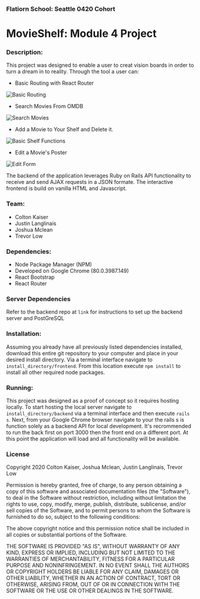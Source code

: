 ### Flatiorn School: Seattle 0420 Cohort
# MovieShelf: Module 4 Project

### Description: 
This project was designed to enable a user to creat vision boards in order to turn a dream in to reality. Through the tool a user can:

* Basic Routing with React Router

![Basic Routing](README_assets/movie_shelf_routes.gif)

* Search Movies From OMDB

![Search Movies](README_assets/movie_shelf_library.gif)

* Add a Movie to Your Shelf and Delete it.

![Basic Shelf Functions](README_assets/movie_shelf_add_delete.gif)

* Edit a Movie's Poster

![Edit Form](README_assets/movie_shelf_edit_form.gif)



The backend of the application leverages Ruby on Rails API functionality to receive and send AJAX requests in a JSON formate. The interactive frontend is build on vanilla HTML and Javascript.

### Team:
* Colton Kaiser
* Justin Langlinais
* Joshua Mclean
* Trevor Low

### Dependencies:
* Node Package Manager (NPM)
* Developed on Google Chrome (80.0.3987.149)
* React Bootstrap
* React Router

### Server Dependencies
Refer to the backend repo at ```link``` for instructions to set up the backend server and PostGreSQL

### Installation:


Assuming you already have all previously listed dependencies installed, download this entire git repository to your computer and place in your desired install directory. Via a terminal interface navigate to ```install_directory/frontend```. From this location execute ```npm install``` to install all other required node packages. 

### Running:
This project was designed as a proof of concept so it requires hosting locally. To start hosting the local server navigate to ```install_directory/backend``` via a terminal interface and then execute ```rails s```. Next, from your Google Chrome browser navigate to your the rails s is function solely as a backend API for local development. It's recrommended to run the back first on port 3000 then the front end on a different port. At this point the application will load and all functionality will be available.

### License
Copyright 2020 Colton Kaiser, Joshua Mclean, Justin Langlinais, Trevor Low

Permission is hereby granted, free of charge, to any person obtaining a copy of this software and associated documentation files (the "Software"), to deal in the Software without restriction, including without limitation the rights to use, copy, modify, merge, publish, distribute, sublicense, and/or sell copies of the Software, and to permit persons to whom the Software is furnished to do so, subject to the following conditions:

The above copyright notice and this permission notice shall be included in all copies or substantial portions of the Software.

THE SOFTWARE IS PROVIDED "AS IS", WITHOUT WARRANTY OF ANY KIND, EXPRESS OR IMPLIED, INCLUDING BUT NOT LIMITED TO THE WARRANTIES OF MERCHANTABILITY, FITNESS FOR A PARTICULAR PURPOSE AND NONINFRINGEMENT. IN NO EVENT SHALL THE AUTHORS OR COPYRIGHT HOLDERS BE LIABLE FOR ANY CLAIM, DAMAGES OR OTHER LIABILITY, WHETHER IN AN ACTION OF CONTRACT, TORT OR OTHERWISE, ARISING FROM, OUT OF OR IN CONNECTION WITH THE SOFTWARE OR THE USE OR OTHER DEALINGS IN THE SOFTWARE.